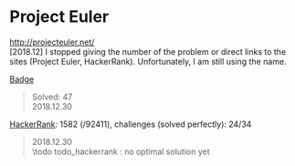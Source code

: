 # Project Euler
http://projecteuler.net/    
[2018.12] I stopped giving the number of the problem or direct links to the sites (Project Euler, HackerRank). Unfortunately, I am still using the name.

[Badge](http://projecteuler.net/profile/landron.png)
> Solved: 47    
> 2018.12.30

[HackerRank](https://www.hackerrank.com/contests/projecteuler/challenges): 1582 (/92411), challenges (solved perfectly): 24/34
> 2018.12.30  
\todo todo_hackerrank : no optimal solution yet
